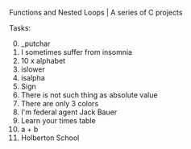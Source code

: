 Functions and Nested Loops | A series of C projects

Tasks:

0. _putchar
1. I sometimes suffer from insomnia
2. 10 x alphabet
3. islower
4. isalpha
5. Sign
6. There is not such thing as absolute value
7. There are only 3 colors
8. I'm federal agent Jack Bauer
9. Learn your times table
10. a + b
11. Holberton School
